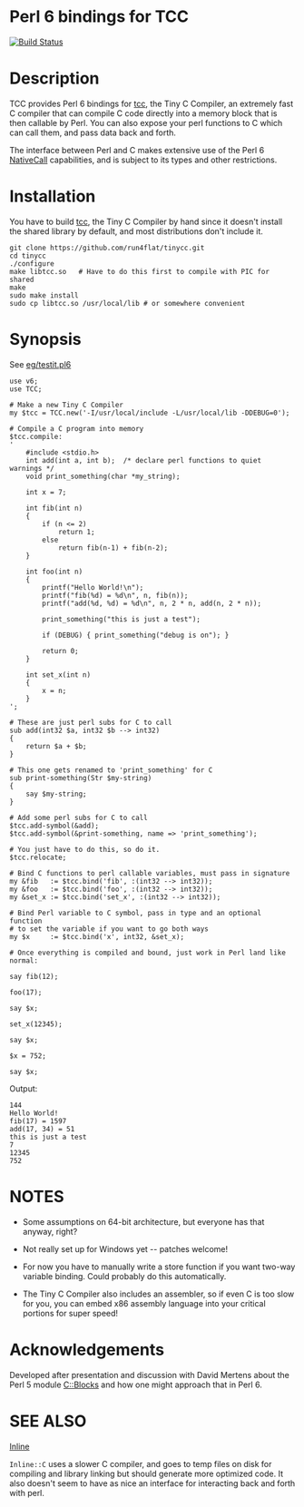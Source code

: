 # Perl 6 bindings for TCC

[![Build Status](https://travis-ci.org/CurtTilmes/perl6-tcc.svg)](https://travis-ci.org/CurtTilmes/perl6-tcc)

# Description

TCC provides Perl 6 bindings for [tcc](https://bellard.org/tcc/), the
Tiny C Compiler, an extremely fast C compiler that can compile C code
directly into a memory block that is then callable by Perl.  You can
also expose your perl functions to C which can call them, and pass
data back and forth.

The interface between Perl and C makes extensive use of the Perl 6
[NativeCall](https://docs.perl6.org/language/nativecall) capabilities,
and is subject to its types and other restrictions.

# Installation

You have to build [tcc](https://bellard.org/tcc/), the Tiny C Compiler
by hand since it doesn't install the shared library by default, and
most distributions don't include it.

```
git clone https://github.com/run4flat/tinycc.git
cd tinycc
./configure
make libtcc.so   # Have to do this first to compile with PIC for shared
make
sudo make install
sudo cp libtcc.so /usr/local/lib # or somewhere convenient
```

# Synopsis
See [eg/testit.pl6](eg/testit.pl6)

```perl6
use v6;
use TCC;

# Make a new Tiny C Compiler
my $tcc = TCC.new('-I/usr/local/include -L/usr/local/lib -DDEBUG=0');

# Compile a C program into memory
$tcc.compile:
'
    #include <stdio.h>
    int add(int a, int b);  /* declare perl functions to quiet warnings */
    void print_something(char *my_string);

    int x = 7;

    int fib(int n)
    {
        if (n <= 2)
            return 1;
        else
            return fib(n-1) + fib(n-2);
    }

    int foo(int n)
    {
        printf("Hello World!\n");
        printf("fib(%d) = %d\n", n, fib(n));
        printf("add(%d, %d) = %d\n", n, 2 * n, add(n, 2 * n));

        print_something("this is just a test");

        if (DEBUG) { print_something("debug is on"); }

        return 0;
    }

    int set_x(int n)
    {
        x = n;
    }
';

# These are just perl subs for C to call
sub add(int32 $a, int32 $b --> int32)
{
    return $a + $b;
}

# This one gets renamed to 'print_something' for C
sub print-something(Str $my-string)
{
    say $my-string;
}

# Add some perl subs for C to call
$tcc.add-symbol(&add);
$tcc.add-symbol(&print-something, name => 'print_something');

# You just have to do this, so do it.
$tcc.relocate;

# Bind C functions to perl callable variables, must pass in signature
my &fib   := $tcc.bind('fib', :(int32 --> int32));
my &foo   := $tcc.bind('foo', :(int32 --> int32));
my &set_x := $tcc.bind('set_x', :(int32 --> int32));

# Bind Perl variable to C symbol, pass in type and an optional function
# to set the variable if you want to go both ways
my $x     := $tcc.bind('x', int32, &set_x);

# Once everything is compiled and bound, just work in Perl land like normal:

say fib(12);

foo(17);

say $x;

set_x(12345);

say $x;

$x = 752;

say $x;
```

Output:
```
144
Hello World!
fib(17) = 1597
add(17, 34) = 51
this is just a test
7
12345
752
```


# NOTES

* Some assumptions on 64-bit architecture, but everyone has that
  anyway, right?

* Not really set up for Windows yet -- patches welcome!

* For now you have to manually write a store function if you want
  two-way variable binding.  Could probably do this automatically.

* The Tiny C Compiler also includes an assembler, so if even C is too
  slow for you, you can embed x86 assembly language into your critical
  portions for super speed!

# Acknowledgements

Developed after presentation and discussion with David Mertens about
the Perl 5 module [C::Blocks](https://metacpan.org/pod/C::Blocks) and
how one might approach that in Perl 6.

# SEE ALSO

[Inline](https://github.com/FROGGS/p6-Inline-C)

`Inline::C` uses a slower C compiler, and goes to temp files on disk
for compiling and library linking but should generate more optimized
code.  It also doesn't seem to have as nice an interface for
interacting back and forth with perl.
